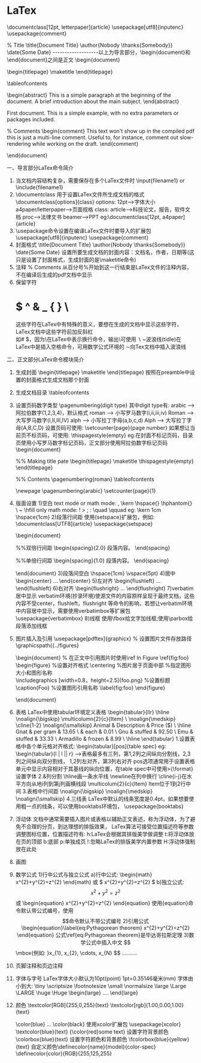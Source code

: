# LaTex
\documentclass[12pt, letterpaper]{article}
\usepackage[utf8]{inputenc}
\usepackage{comment} 

% Title
\title{Document Title}
\author{Nobody \thanks{Somebody}}
\date{Some Date}
-------------------以上为导言部分，\begin{document}和\end{document}之间是正文
\begin{document}

\begin{titlepage}
\maketitle
\end{titlepage}

\tableofcontents

\begin{abstract}
This is a simple paragraph at the beginning of the 
document. A brief introduction about the main subject.
\end{abstract}

First document. This is a simple example, with no 
extra parameters or packages included.
 
% Comments 
\begin{comment}
This text won't show up in the compiled pdf
this is just a multi-line comment. Useful
to, for instance, comment out slow-rendering
while working on the draft.
\end{comment}

\end{document}

一、导言部分LaTex命令简介
1. 当文档内容结构复杂，需要保存在多个LaTex文件时
	\input{filename1}  or \include{filename1}
2. \documentclass 用于设置LaTex文件所生成文档的格式
	\documentclass[options]{class}
	options: 12pt-->字体大小  a4paper/letterpaper-->页面规格
	  class: article-->科技论文，报告，软件文档  proc-->法律文书  beamer-->PPT
	eg:\documentclass[12pt, a4paper]{article}
3. \usepackage命令设置在编译LaTex文件时要导入的扩展包
	\usepackage[utf8]{inputenc}
	\usepackage{comment}
4. 封面格式
	\title{Document Title}
	\author{Nobody \thanks{Somebody}}
	\date{Some Date}
    设置所要生成文档的封面内容：文档名，作者，日期等(这只是设置了封面格式，生成封面的是\maketitle命令)
5. 注释
	% Comments
    从百分号%开始到这一行结束是LaTex文件的注释内容，不在编译后生成的pdf文档中显示
6. 保留字符
	# $ ^ & _ { } \
    这些字符在LaTex中有特殊的意义，要想在生成的文档中显示这些字符，LaTex文档中这些字符前加反斜杠\
    如\# \$，因为\\在LaTex中表示换行命令，输出\可使用 $\backslash$
    ~波浪线(tidle)在LaTex中是插入空格命令，可用数学公式环境的 $\sim$向Tex文档中插入波浪线

二、正文部分LaTex命令模块简介
1. 生成封面
	\begin{titlepage}
	\maketitle
	\end{titlepage}
    按照在preamble中设置的封面格式生成文档那个封面
2. 生成文档目录
	\tableofcontents
3. 设置页码数字类型
	\pagenumbering{digit type}
    其中digit type有:
	arabic --> 阿拉伯数字(1,2,3,4)，默认格式
	roman --> 小写罗马数字(i,ii,iii,iv)
	Roman --> 大写罗马数字(I,II,III,IV)
	alph --> 小写拉丁字母(a,b,c,d)
	Alph --> 大写拉丁字母(A,B,C,D)
    设置页码可使用:
	\setcounter{page}{page number}
    如果想让当前页不标页码，可使用:
	\thispagestyle{empty}
    eg:在封面不标记页码，目录页使用小写罗马数字标记页码，正文部分使用阿拉伯数字标记页码
	\begin{document}

	%% Making title pate
	\begin{titlepage}
	\maketitle
	\thispagestyle{empty} 
	\end{titlepage}

	%% Contents
	\pagenumbering{roman}
	\tableofcontents

	\newpage
	\pagenumbering{arabic}
	\setcounter{page}{1}
4. 版面设置
   1)空白
	text mode or math mode: \,  \kern <len>  \hspace{<len>}  \hphantom{<stuff>}  \  ~  \hfill
	only math mode: \!  \>  \;  \:  \quad  \qquad
	eg: \kern 1cm	\hspace{1cm}
   2)段落行间距
	使用{setspace}扩展包，例如:
	\documentclass[UTF8]{article}
	\usepackage{setspace}

	\begin{document}

	%%双倍行间距 
	\begin{spacing}{2.0}
	段落内容。
	\end{spacing}

	%%单倍行间距 
	\begin{spacing}{1.0}
	段落内容。
	\end{spacing}

	\end{document}
   3)段落间空白
	\hspace{1cm}
	\vspace{5pt}
   4)居中
	\begin{center}
	...
	\end{center}
   5)左对齐
	\begin{flushleft}
	...
	\end{flushleft}
   6)右对齐
	\begin{flushright}
	...
	\end{flushright}
   7)verbatim居中显示
	verbatim环境(抄录环境)使源文件的内容原样呈现于最终文档，这些内容不受center，flushleft，flushright
	等命令的影响，若想让verbatim环境中内容居中显示，需要使用verbatimbox等扩展包
	\usepackage{verbatimbox}
   8)线框
	使用\fbox给文字加线框;使用\parbox给段落添加线框
5. 图片插入及引用
	\usepackage[pdftex]{graphicx}
	% 设置图片文件存放路径
	\graphicspath{{../figures}  
	 
	\begin{document}
	% 在正文中引用图片时使用\ref 
	  In Figure \ref{fig:foo} 
	\begin{figure}
	%设置对齐格式
	\centering   %图片居于页面中部
	%指定图形大小和图形名称  
	\includegraphics [width=0.8，height=2.5]{foo.png} 
	%设置标题 
	\caption{Foo} 
	%设置图形引用名称
	\label{fig:foo} 
	\end{figure}
	 
	\end{document}
6. 表格
    LaTex中使用tabular环境定义表格
	\begin{tabular}{llr}
	\hline 			    	\noalign{\bigskip}
	\multicolumn{2}{c}{Item} \\ 	\noalign{\medskip}
	\cline{1-2} 			\noalign{\smallskip}
	Animal    & Description & Price (\$) \\
	\hline
	Gnat      & per gram    & 13.65      \\
		  & each        & 0.01       \\
	Gnu       & stuffed     & 92.50      \\
	Emu       & stuffed     & 33.33      \\
	Armadillo & frozen      & 8.99       \\
	\hline
	\end{tabular}
	1.设置表格中各个单元格对齐格式:
	  \begin{tabular}[pos]{table spec}
    	  eg:
	  \begin{tabular}{l | l || r} -->表格最多有三列，第1,2列之间纵向分割线，2,3列之间纵向双分割线，
					1,2列左对齐，第3列右对齐
	pos选项通常用于设置表格单元中显示内容相对于其基线的纵向位置，在table spec中可使用>{\format}设置字体
	2.&列分割  \hline画一条水平线	\newline在列中换行  \cline{i-j}在水平方向从地i列到第j列画横线段
	  \multicolum{2}{c}{Item}  Item位于1到2行中间
	3.表格中行间距
	  \noalign{\bigskip}  \noalign{\medskip}  \noalign{\smallskip}
	4.三线表
	  LaTex中默认的线条宽度是0.4pt，如果想要使用粗一点的线条，可以使用booktabs环境包，
	  \usepackage{booktabs}
7. 浮动体
   文档中通常需要插入图片或表格以辅助正文表述，称为浮动体，为了避免不合理的分页，到达理想的排版效果，
   LaTex算法可接受位置描述符等参数调整图标位置，位置描述符有:
	h:LaTex会根据其排版美学做调整
	t:将浮动体放在页的顶部
	b:底部   p:单独成页   !:忽略LaTex的排版美学内置参数   H:浮动体强制放在此处

8. 画图
9. 数学公式
   1)行中公式与独立公式
     a)行中公式:
	\begin{math} x^{2}+y^{2}=z^{2} \end{math}
      或 $ x^{2}+y^{2}=z^{2} $
     b)独立公式:
	$$
	x^{2}+y^{2}=z^{2}
	$$
      或 \begin{equation}
	 x^{2}+y^{2}=z^{2}
	 \end{equation}
	使用{equation}命令默认带公式编号，使用$$命令默认不带公式编号
   2)引用公式
	\begin{equation}\label{eq:Pythagorean theorem}
	x^{2}+y^{2}=z^{2}
	\end{equation}
	公式\ref{eq:Pythagorean theorem}是毕达哥拉斯定理
   3)数学公式中插入中文
	$$
	\mbox{例如: }x_{1}, x_{2}, \cdots, x_{N}
	$$ 
	..........
10. 页脚注释和页边注释
11. 字体与字号
    LaTex字体大小默认为10pt(point) 1pt=0.35146毫米(mm)
    字体由小到大:
	\tiny  \scriptsize  \footnotesize  \small  \normalsize  \large  \Large  \LARGE  \huge  \Huge
	\begin{large}
	....
	\end{large}
12. 颜色
	\textcolor[RGB]{255,0,255}{text}
	\textcolor[rgb]{1.00,0.00,1.00}{text}

	\color{blue}
	...
	\color{black}
    使用xcolor扩展包
	\usepackage{xcolor}
	\textcolor{blue}{text}
	{\color{red}some text}
    设置字符背景颜色
	\colorbox{blue}{text}
    设置字符颜色和背景颜色
	\fcolorbox{blue}{yellow}{text}
    自定义颜色\definecolor{name}{model}{color-spec}
	\definecolor{color}{RGB}{255,125,255}
	































